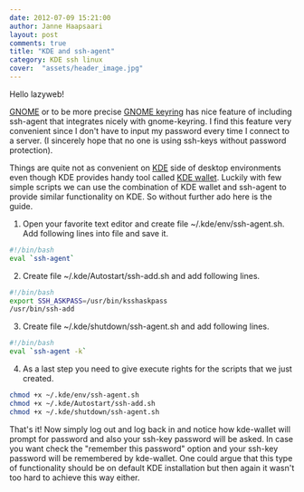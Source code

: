 ```yaml
---
date: 2012-07-09 15:21:00
author: Janne Haapsaari
layout: post
comments: true
title: "KDE and ssh-agent"
category: KDE ssh linux
cover:  "assets/header_image.jpg"
---
```


Hello lazyweb!

[GNOME](http://www.gnome.org/) or to be more precise
[GNOME keyring](http://live.gnome.org/GnomeKeyring) has nice feature of
including ssh-agent that integrates nicely with gnome-keyring. I find this
feature very convenient since I don't have to input my password every time I
connect to a server. (I sincerely hope that no one is using ssh-keys without
password protection).

Things are quite not as convenient on [KDE](http://kde.org/) side of desktop
environments even though KDE provides handy tool called
[KDE wallet](http://utils.kde.org/projects/kwalletmanager/). Luckily with few
simple scripts we can use the combination of KDE wallet and ssh-agent to
provide similar functionality on KDE. So without further ado here is the
guide.

1. Open your favorite text editor and create file ~/.kde/env/ssh-agent.sh.
Add following lines into file and save it.

```sh
#!/bin/bash
eval `ssh-agent`
```


2. Create file ~/.kde/Autostart/ssh-add.sh and add following lines.

```sh
#!/bin/bash
export SSH_ASKPASS=/usr/bin/ksshaskpass
/usr/bin/ssh-add
```


3. Create file ~/.kde/shutdown/ssh-agent.sh and add following lines.

```sh
#!/bin/bash
eval `ssh-agent -k`
```


4. As a last step you need to give execute rights for the scripts that we just
created.

```sh
chmod +x ~/.kde/env/ssh-agent.sh
chmod +x ~/.kde/Autostart/ssh-add.sh
chmod +x ~/.kde/shutdown/ssh-agent.sh
```


That's it! Now simply log out and log back in and notice how kde-wallet will
prompt for password and also your ssh-key password will be asked. In case you
want check the "remember this password" option and your ssh-key password will
be remembered by kde-wallet. One could argue that this type of functionality
should be on default KDE installation but then again it wasn't too hard to
achieve this way either.
